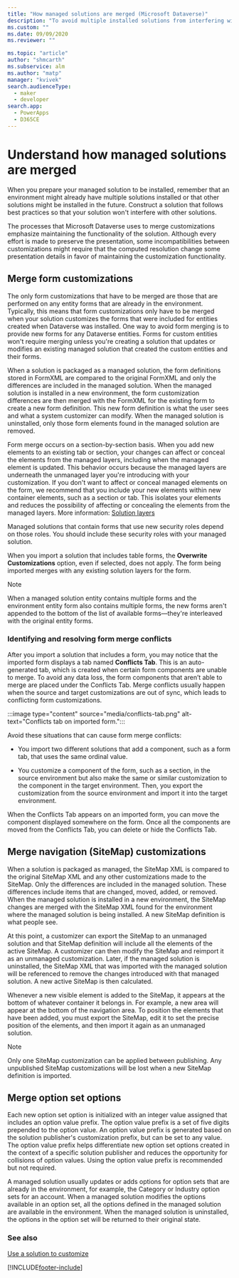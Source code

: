 ```yaml
---
title: "How managed solutions are merged (Microsoft Dataverse)" 
description: "To avoid multiple installed solutions from interfering with one another, follow best practices while constructing a solution." 
ms.custom: ""
ms.date: 09/09/2020
ms.reviewer: ""

ms.topic: "article"
author: "shmcarth" 
ms.subservice: alm
ms.author: "matp" 
manager: "kvivek" 
search.audienceType: 
  - maker
  - developer
search.app: 
  - PowerApps
  - D365CE
---
```

# Understand how managed solutions are merged
When you prepare your managed solution to be installed, remember that an environment might already have multiple solutions installed or that other solutions might be installed in the future. Construct a solution that follows best practices so that your solution won't interfere with other solutions.  
  
The processes that Microsoft Dataverse uses to merge customizations emphasize maintaining the functionality of the solution. Although every effort is made to preserve the presentation, some incompatibilities between customizations might require that the computed resolution change some presentation details in favor of maintaining the customization functionality.
  
<a name="BKMK_MergingFormCustomizations"></a>   

## Merge form customizations  
 The only form customizations that have to be merged are those that are performed on any entity forms that are already in the environment. Typically, this means that form customizations only have to be merged when your solution customizes the forms that were included for entities created when Dataverse was installed. One way to avoid form merging is to provide new forms for any Dataverse entities. Forms for custom entities won't require merging unless you're creating a solution that updates or modifies an existing managed solution that created the custom entities and their forms.  
  
 When a solution is packaged as a managed solution, the form definitions stored in FormXML are compared to the original FormXML and only the differences are included in the managed solution. When the managed solution is installed in a new environment, the form customization differences are then merged with the FormXML for the existing form to create a new form definition. This new form definition is what the user sees and what a system customizer can modify. When the managed solution is uninstalled, only those form elements found in the managed solution are removed.  
  
Form merge occurs on a section-by-section basis. When you add new elements to an existing tab or section, your changes can affect or conceal the elements from the managed layers, including when the managed element is updated. This behavior occurs because the managed layers are underneath the unmanaged layer you're introducing with your customization. If you don't want to affect or conceal managed elements on the form, we recommend that you include your new elements within new container elements, such as a section or tab. This isolates your elements and reduces the possibility of affecting or concealing the elements from the managed layers. More information: [Solution layers](solution-layers-alm.md) 
  
 Managed solutions that contain forms that use new security roles depend on those roles. You should include these security roles with your managed solution. 
 
 When you import a solution that includes table forms, the **Overwrite Customizations** option, even if selected, does not apply. The form being imported merges with any existing solution layers for the form.
  
> [!NOTE]
>  When a managed solution entity contains multiple forms and the environment entity form also contains multiple forms, the new forms aren't appended to the bottom of the list of available forms&mdash;they're interleaved with the original entity forms.

### Identifying and resolving form merge conflicts

After you import a solution that includes a form, you may notice that the imported form displays a tab named **Conflicts Tab**. This is an auto-generated tab, which is created when certain form components are unable to merge. To avoid any data loss, the form components that aren’t able to merge are placed under the Conflicts Tab. Merge conflicts usually happen when the source and target customizations are out of sync, which leads to conflicting form customizations.

:::image type="content" source="media/conflicts-tab.png" alt-text="Conflicts tab on imported form.":::

Avoid these situations that can cause form merge conflicts:

- You import two different solutions that add a component, such as a form tab, that uses the same ordinal value.

- You customize a component of the form, such as a section, in the source environment but also make the same or similar customization to the component in the target environment. Then, you export the customization from the source environment and import it into the target environment.

When the Conflicts Tab appears on an imported form, you can move the component displayed somewhere on the form. Once all the components are moved from the Conflicts Tab, you can delete or hide the Conflicts Tab.
  
<a name="BKMK_MergingNavigationCustomizations"></a>   
## Merge navigation (SiteMap) customizations  
 When a solution is packaged as managed, the SiteMap XML is compared to the original SiteMap XML and any other customizations made to the SiteMap. Only the differences are included in the managed solution. These differences include items that are changed, moved, added, or removed. When the managed solution is installed in a new environment, the SiteMap changes are merged with the SiteMap XML found for the environment where the managed solution is being installed. A new SiteMap definition is what people see.  
  
 At this point, a customizer can export the SiteMap to an unmanaged solution and that SiteMap definition will include all the elements of the active SiteMap. A customizer can then modify the SiteMap and reimport it as an unmanaged customization. Later, if the managed solution is uninstalled, the SiteMap XML that was imported with the managed solution will be referenced to remove the changes introduced with that managed solution. A new active SiteMap is then calculated.  
  
 Whenever a new visible element is added to the SiteMap, it appears at the bottom of whatever container it belongs in. For example, a new area will appear at the bottom of the navigation area. To position the elements that have been added, you must export the SiteMap, edit it to set the precise position of the elements, and then import it again as an unmanaged solution.  
  
> [!NOTE]
>  Only one SiteMap customization can be applied between publishing. Any unpublished SiteMap customizations will be lost when a new SiteMap definition is imported.  
  
<a name="BKMK_MergingOptionSetOptions"></a>   
## Merge option set options  
 Each new option set option is initialized with an integer value assigned that includes an option value prefix. The option value prefix is a set of five digits prepended to the option value. An option value prefix is generated based on the solution publisher's customization prefix, but can be set to any value. The option value prefix helps differentiate new option set options created in the context of a specific solution publisher and reduces the opportunity for collisions of option values. Using the option value prefix is recommended but not required.  
  
 A managed solution usually updates or adds options for option sets that are already in the environment, for example, the Category or Industry option sets for an account. When a managed solution modifies the options available in an option set, all the options defined in the managed solution are available in the environment. When the managed solution is uninstalled, the options in the option set will be returned to their original state.  
  
### See also  

[Use a solution to customize](use-solutions-for-your-customizations.md)


[!INCLUDE[footer-include](../includes/footer-banner.md)]
